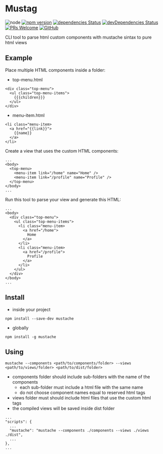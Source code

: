 
# Mustag

![node][node]
[![npm version][npm-badge]][npm]
[![dependencies Status][dependencies-badge]][dependencies]
[![devDependencies Status][dev-dependencies-badge]][dev-dependencies]
[![PRs Welcome][prs-badge]][prs]
[![GitHub][license-badge]][license]

CLI tool to parse html custom components with mustache sintax to pure html views


## Example

Place multiple HTML components inside a folder:

* top-menu.html

```
<div class="top-menu">
  <ul class="top-menu-items">
    {{{children}}}
  </ul>
</div>
```

* menu-item.html

```
<li class="menu-item>
  <a href="{{link}}">
    {{name}}
  </a>
</li>
```

Create a view that uses the custom HTML components:


```
...
<body>
  <top-menu>
    <menu-item link="/home" name="Home" />
    <menu-item link="/profile" name="Profile" />
  </top-menu>
</body>
...
```

Run this tool to parse your view and generate this HTML:

```
...
<body>
  <div class="top-menu">
    <ul class="top-menu-items">
      <li class="menu-item>
        <a href="/home">
          Home
        </a>
      </li>
      <li class="menu-item>
        <a href="/profile">
          Profile
        </a>
      </li>
    </ul>
  </div>
</body>
...
```

## Install

* inside your project 

```
npm install --save-dev mustache
```

* globally

```
npm install -g mustache
```

## Using

```
mustache --components <path/to/components/folder> --views <path/to/views/folder> <path/to/dist/folder>
```

* components folder should include sub-folders with the name of the components
  * each sub-folder must include a html file with the same name
  * do not choose component names equal to reserved html tags
* views folder must should include html files that use the custom html tags
* the compiled views will be saved inside dist folder

```
...
"scripts": {
  ...
  "mustache": "mustache --components ./components --views ./views ./dist",
  ...
},
...
```



[node]: https://img.shields.io/node/v/mustag.svg

[npm-badge]: https://badge.fury.io/js/mustag.svg
[npm]: https://badge.fury.io/js/mustag

[dependencies-badge]: https://david-dm.org/joaogsleite/mustag/status.svg
[dependencies]: https://david-dm.org/joaogsleite/mustag

[dev-dependencies-badge]: https://david-dm.org/joaogsleite/mustag/dev-status.svg
[dev-dependencies]: https://david-dm.org/joaogsleite/mustag?type=dev

[prs-badge]: https://img.shields.io/badge/PRs-welcome-brightgreen.svg
[prs]: http://makeapullrequest.com

[license-badge]: https://img.shields.io/github/license/joaogsleite/mustag.svg
[license]: https://github.com/joaogsleite/mustag/blob/master/LICENSE